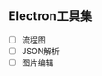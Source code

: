 <!--
 * @Descripttion:
 * @version:
 * @Author: June
 * @Date: 2023-03-12 22:16:24
 * @LastEditors: June
 * @LastEditTime: 2023-03-17 10:57:16
-->

## Electron工具集
-   [ ] 流程图
-   [ ] JSON解析
-   [ ] 图片编辑